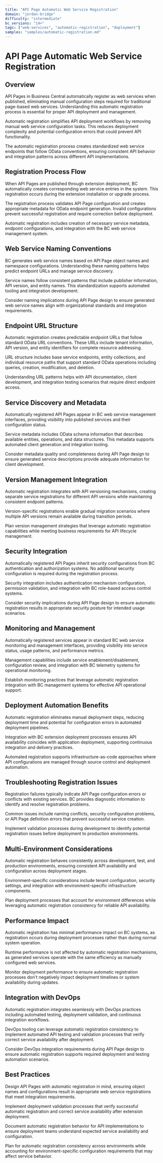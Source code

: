 ```yaml
---
title: "API Page Automatic Web Service Registration"
domain: "jordan-bridge"
difficulty: "intermediate"
bc_versions: "14+"
tags: ["web-services", "automatic-registration", "deployment"]
samples: "samples/automatic-registration.md"
---
```

# API Page Automatic Web Service Registration

## Overview

API Pages in Business Central automatically register as web services when published, eliminating manual configuration steps required for traditional page-based web services. Understanding this automatic registration process is essential for proper API deployment and management.

Automatic registration simplifies API deployment workflows by removing manual web service configuration tasks. This reduces deployment complexity and potential configuration errors that could prevent API functionality.

The automatic registration process creates standardized web service endpoints that follow OData conventions, ensuring consistent API behavior and integration patterns across different API implementations.

## Registration Process Flow

When API Pages are published through extension deployment, BC automatically creates corresponding web service entries in the system. This registration occurs during the extension installation or upgrade process.

The registration process validates API Page configuration and creates appropriate metadata for OData endpoint generation. Invalid configurations prevent successful registration and require correction before deployment.

Automatic registration includes creation of necessary service metadata, endpoint configurations, and integration with the BC web service management system.

## Web Service Naming Conventions

BC generates web service names based on API Page object names and namespace configurations. Understanding these naming patterns helps predict endpoint URLs and manage service discovery.

Service names follow consistent patterns that include publisher information, API version, and entity names. This standardization supports automated tooling and integration development.

Consider naming implications during API Page design to ensure generated web service names align with organizational standards and integration requirements.

## Endpoint URL Structure

Automatic registration creates predictable endpoint URLs that follow standard OData URL conventions. These URLs include tenant information, API version, and entity identifiers for complete resource addressing.

URL structure includes base service endpoints, entity collections, and individual resource paths that support standard OData operations including queries, creation, modification, and deletion.

Understanding URL patterns helps with API documentation, client development, and integration testing scenarios that require direct endpoint access.

## Service Discovery and Metadata

Automatically registered API Pages appear in BC web service management interfaces, providing visibility into published services and their configuration status.

Service metadata includes OData schema information that describes available entities, operations, and data structures. This metadata supports automated client generation and integration tooling.

Consider metadata quality and completeness during API Page design to ensure generated service descriptions provide adequate information for client development.

## Version Management Integration

Automatic registration integrates with API versioning mechanisms, creating separate service registrations for different API versions while maintaining consistent endpoint patterns.

Version-specific registrations enable gradual migration scenarios where multiple API versions remain available during transition periods.

Plan version management strategies that leverage automatic registration capabilities while meeting business requirements for API lifecycle management.

## Security Integration

Automatically registered API Pages inherit security configurations from BC authentication and authorization systems. No additional security configuration is required during the registration process.

Security integration includes authentication mechanism configuration, permission validation, and integration with BC role-based access control systems.

Consider security implications during API Page design to ensure automatic registration results in appropriate security posture for intended usage scenarios.

## Monitoring and Management

Automatically registered services appear in standard BC web service monitoring and management interfaces, providing visibility into service status, usage patterns, and performance metrics.

Management capabilities include service enablement/disablement, configuration review, and integration with BC telemetry systems for operational monitoring.

Establish monitoring practices that leverage automatic registration integration with BC management systems for effective API operational support.

## Deployment Automation Benefits

Automatic registration eliminates manual deployment steps, reducing deployment time and potential for configuration errors in automated deployment pipelines.

Integration with BC extension deployment processes ensures API availability coincides with application deployment, supporting continuous integration and delivery practices.

Automated registration supports infrastructure-as-code approaches where API configurations are managed through source control and deployment automation.

## Troubleshooting Registration Issues

Registration failures typically indicate API Page configuration errors or conflicts with existing services. BC provides diagnostic information to identify and resolve registration problems.

Common issues include naming conflicts, security configuration problems, or API Page definition errors that prevent successful service creation.

Implement validation processes during development to identify potential registration issues before deployment to production environments.

## Multi-Environment Considerations

Automatic registration behaves consistently across development, test, and production environments, ensuring consistent API availability and configuration across deployment stages.

Environment-specific considerations include tenant configuration, security settings, and integration with environment-specific infrastructure components.

Plan deployment processes that account for environment differences while leveraging automatic registration consistency for reliable API availability.

## Performance Impact

Automatic registration has minimal performance impact on BC systems, as registration occurs during deployment processes rather than during normal system operation.

Runtime performance is not affected by automatic registration mechanisms, as generated services operate with the same efficiency as manually configured web services.

Monitor deployment performance to ensure automatic registration processes don't negatively impact deployment timelines or system availability during updates.

## Integration with DevOps

Automatic registration integrates seamlessly with DevOps practices including automated testing, deployment validation, and continuous integration workflows.

DevOps tooling can leverage automatic registration consistency to implement automated API testing and validation processes that verify correct service availability after deployment.

Consider DevOps integration requirements during API Page design to ensure automatic registration supports required deployment and testing automation scenarios.

## Best Practices

Design API Pages with automatic registration in mind, ensuring object names and configurations result in appropriate web service registrations that meet integration requirements.

Implement deployment validation processes that verify successful automatic registration and correct service availability after extension deployment.

Document automatic registration behavior for API implementations to ensure deployment teams understand expected service availability and configuration.

Plan for automatic registration consistency across environments while accounting for environment-specific configuration requirements that may affect service behavior.
